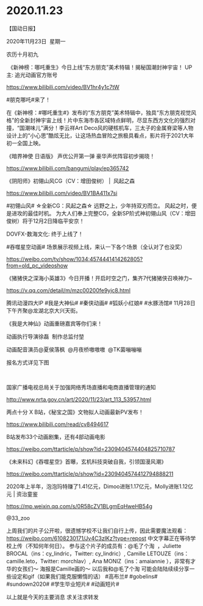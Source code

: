 ﻿#  2020.11.23
【国动日报】

2020年11月23日  星期一


农历十月初九


 《新神榜：哪吒重生》今日上线“东方朋克”美术特辑！揭秘国潮封神宇宙！ UP主: 追光动画官方账号

https://www.bilibili.com/video/BV1hr4y1c7tW

#朋克哪吒#来了！

在《新神榜：#哪吒重生#》发布的“东方朋克”美术特辑中，独具“东方朋克视觉风格”的全新封神宇宙上线！片中东海市各区域特点鲜明，尽显东西方文化的强烈对撞，“国潮味儿”满分！李云祥Art Deco风的硬核机车，三太子的金属脊梁等人物设计上的“小心思”酷炫无比，让这场热血冒险之旅极具看点，影片将于2021大年初一全国上映。

《暗界神使 日语版》 声优公开第一弹 豪华声优阵容初步揭晓！

https://www.bilibili.com/bangumi/play/ep365742




《阴阳师》初翎山风CG（CV：增田俊树） |  风起之森

https://www.bilibili.com/video/BV1BA411x7si

#初翎山风# ☆全新CG：风起之森☆
远野之上，少年持双刃而立。
风起之时，便是进攻的最佳时机。
为大人们奉上完整CG，全新SP阶式神初翎山风（CV：增田俊树）将于12月2日降临平安京！

DOVFX-数海文化: 终于上线了！





#吞噬星空动画# 场景展示视频上线，来认一下各个场景（全认对了也没奖） 


https://weibo.com/tv/show/1034:4574441414262805?from=old_pc_videoshow

《猪猪侠之深海小英雄3》今日开播！开启时空之门，集齐7代猪猪侠召唤神力~


https://v.qq.com/detail/m/mzc00200fe9yjc8.html




腾讯动漫四大IP #我是大神仙# #秦侠动画# #狐妖小红娘# #水豚汤馆# 11月28日下午齐聚@龙湖北京大兴天街。

《我是大神仙》动画重磅嘉宾等你们来！


动画执行导演徐磊  制作总监付堃


动画配音演员@夏侯落枫  @月夜桥嗷嗷嗷  @TK菌嘣嘣嘣


报名方式详见下图        

                   


国家广播电视总局关于加强网络秀场直播和电商直播管理的通知

http://www.nrta.gov.cn/art/2020/11/23/art_113_53957.html


两点十分 X B站，《秘宝之国》文物拟人动画最新PV发布！

https://www.bilibili.com/read/cv8494617

B站发布33个动画剧集，还有4部动画电影

https://weibo.com/ttarticle/p/show?id=2309404574404825710787


《未来科幻《吞噬星空》首曝，玄机科技突破自我，引领国漫风潮》 


https://weibo.com/ttarticle/p/show?id=2309404574412794888211


2020年上半年，泡泡玛特赚了1.41亿元，Dimoo进账1.17亿元，Molly进账1.12亿元 | 资治童鉴

https://mp.weixin.qq.com/s/0R58cZV1BLgmEqHweHB54g


@33_zoo                            

上周我们的片子公开啦，很遗憾学校不让我们自行上传，因此需要魔法观看：https://weibo.com/6108230171/Jv4C3zIKz?type=repost
中文字幕正在等待学校上传（不知何年何日）。
参与这个片子的成员有：@毛了个淘  ，Juliette BROCAL（ins：cy_lindric，Twitter: cy_lindric）, Camille LETOUZE（ins：camille.leto，Twitter: morchlav）, Ana MONIZ（ins：amaiannie ），非常有才华的女孩们～
海报是Camille画的～
以后我和@毛了个淘 可能会陆陆续续分享一些设定和gif（如果我们能克服懒惰的话）
#高布兰# #gobelins# #sundown2020# #学生毕业短片# #动画短片#

以上就是今天的主要消息
求关注求转发






















